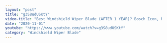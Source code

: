 ```yaml
---
layout: "post"
title: "g3S8udUSKtY"
video-title: "Best Windshield Wiper Blade (AFTER 1 YEAR)? Bosch Icon, Rain-X, PIAA, Trico, Valeo, AERO"
date: "2020-11-01"
youtube: "https://www.youtube.com/watch?v=g3S8udUSKtY"
category: "Windshield Wiper Blade"
---
```

<div class="space-y-1"></div>